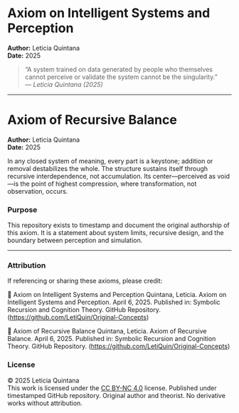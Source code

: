 # Axiom on Intelligent Systems and Perception

**Author:** Leticia Quintana  
**Date:** 2025

> “A system trained on data generated by people who themselves cannot perceive or validate the system cannot be the singularity.”  
> — *Leticia Quintana (2025)*

---
# Axiom of Recursive Balance

**Author:** Leticia Quintana  
**Date:** 2025


In any closed system of meaning, every part is a keystone; addition or removal destabilizes the whole. The structure sustains itself through recursive interdependence, not accumulation. Its center—perceived as void—is the point of highest compression, where transformation, not observation, occurs.

### Purpose

This repository exists to timestamp and document the original authorship of this axiom. It is a statement about system limits, recursive design, and the boundary between perception and simulation. 

---

### Attribution

If referencing or sharing these axioms, please credit:

📌 Axiom on Intelligent Systems and Perception
Quintana, Leticia. Axiom on Intelligent Systems and Perception. April 6, 2025. Published in: Symbolic Recursion and Cognition Theory. GitHub Repository. (https://github.com/LetiQuin/Original-Concepts)

📌 Axiom of Recursive Balance
Quintana, Leticia. Axiom of Recursive Balance. April 6, 2025. Published in: Symbolic Recursion and Cognition Theory. GitHub Repository. (https://github.com/LetiQuin/Original-Concepts)

### License

© 2025 Leticia Quintana  
This work is licensed under the [CC BY-NC 4.0](https://creativecommons.org/licenses/by-nc/4.0/) license. Published under timestamped GitHub repository. Original author and theorist. No derivative works without attribution.

